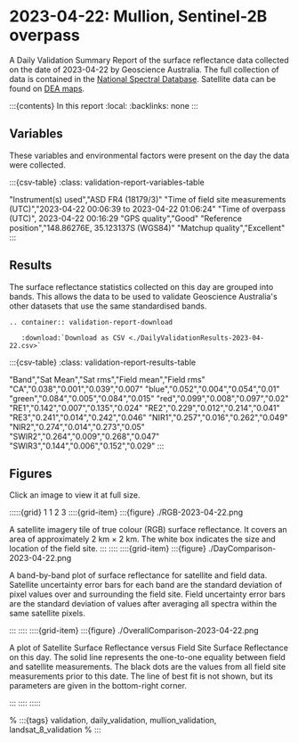 
# 2023-04-22: Mullion, Sentinel-2B overpass

A Daily Validation Summary Report of the surface reflectance data collected on the date of 2023-04-22 by Geoscience&nbsp;Australia. 
The full collection of data is contained in the [National Spectral Database](https://www.dea.ga.gov.au/products/national-spectral-database).
Satellite data can be found on [DEA maps](https://maps.dea.ga.gov.au/).

:::{contents} In this report
:local:
:backlinks: none
:::

## Variables

These variables and environmental factors were present on the day the data were collected.

:::{csv-table}
:class: validation-report-variables-table

"Instrument(s) used","ASD FR4 (18179/3)"
"Time of field site measurements (UTC)","2023-04-22 00:06:39 to 2023-04-22 01:06:24"
"Time of overpass (UTC)", 2023-04-22 00:16:29
"GPS quality","Good"
"Reference position","148.86276E, 35.123137S (WGS84)"
"Matchup quality","Excellent"
:::

## Results

The surface reflectance statistics collected on this day are grouped into bands. 
This allows the data to be used to validate Geoscience Australia's other datasets that use the same standardised bands.

```{eval-rst}
.. container:: validation-report-download

   :download:`Download as CSV <./DailyValidationResults-2023-04-22.csv>`
```

:::{csv-table}
:class: validation-report-results-table

"Band","Sat Mean","Sat rms","Field mean","Field rms"
"CA","0.038","0.001","0.039","0.007"
"blue","0.052","0.004","0.054","0.01"
"green","0.084","0.005","0.084","0.015"
"red","0.099","0.008","0.097","0.02"
"RE1","0.142","0.007","0.135","0.024"
"RE2","0.229","0.012","0.214","0.041"
"RE3","0.241","0.014","0.242","0.046"
"NIR1","0.257","0.016","0.262","0.049"
"NIR2","0.274","0.014","0.273","0.05"
"SWIR2","0.264","0.009","0.268","0.047"
"SWIR3","0.144","0.006","0.152","0.029"
:::

## Figures

Click an image to view it at full size.

:::::{grid} 1 1 2 3
::::{grid-item}
:::{figure} ./RGB-2023-04-22.png

A satellite imagery tile of true colour (RGB) surface reflectance. 
It covers an area of approximately 2&nbsp;km &times; 2&nbsp;km. 
The white box indicates the size and location
of the field site.
:::
::::
::::{grid-item}
:::{figure} ./DayComparison-2023-04-22.png

A band-by-band plot of surface reflectance for satellite and field data. 
Satellite uncertainty error bars for each band are the standard deviation
of pixel values over and surrounding the field site. 
Field uncertainty error bars are the standard deviation of values after 
averaging all spectra within the same satellite pixels. 

:::
::::
::::{grid-item}
:::{figure} ./OverallComparison-2023-04-22.png

A plot of Satellite Surface Reflectance versus Field Site Surface Reflectance on this day.
The solid line represents the one-to-one equality between field and satellite measurements.
The black dots are the values from all field site measurements prior to this date. 
The line of best fit is not shown, but its parameters are given in the bottom-right corner.

:::
::::
:::::

% :::{tags} validation, daily_validation, mullion_validation, landsat_8_validation
% :::
